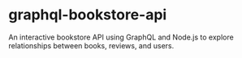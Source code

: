 # graphql-bookstore-api
An interactive bookstore API using GraphQL and Node.js to explore relationships between books, reviews, and users.
